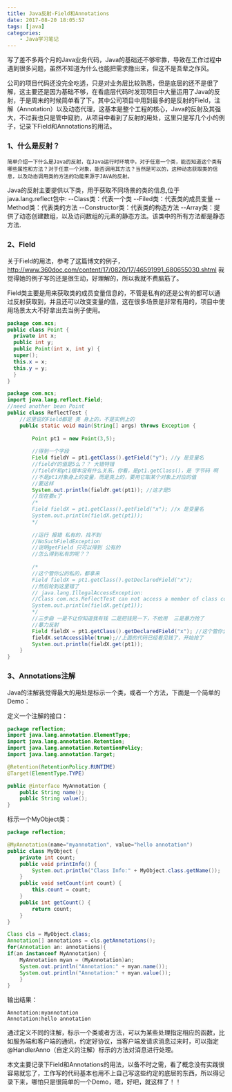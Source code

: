 ```yaml
---
title: Java反射-Field和Annotations
date: 2017-08-20 18:05:57
tags: [java]
categories:
    - Java学习笔记
---
```


写了差不多两个月的Java业务代码，Java的基础还不够牢靠，导致在工作过程中遇到很多问题，虽然不知道为什么也能把需求撸出来，但这不是吾辈之作风。

公司的项目代码还没完全吃透，只是对业务层比较熟悉，但是底层的还不是很了解，这主要还是因为基础不够，在看底层代码时发现项目中大量运用了Java的反射，于是周末的时候简单看了下。其中公司项目中用到最多的是反射的Field，注解（Annotation）以及动态代理，这基本是整个工程的核心，Java的反射及其强大，不过我也只是管中窥豹，从项目中看到了反射的用处，这里只是写几个小的例子，记录下Field和Annotations的用法。

<!--more-->
### 1、什么是反射？
	简单介绍一下什么是Java的反射，在Java运行时环境中，对于任意一个类，能否知道这个类有哪些属性和方法？对于任意一个对象，能否调用其方法？当然是可以的，这种动态获取类的信息，以及动态调用类的方法的功能来源于JAVA的反射。

Java的反射主要提供以下类，用于获取不同场景的类的信息,位于java.lang.reflect包中:
        --Class类：代表一个类
        --Filed类：代表类的成员变量
        --Method类：代表类的方法
        --Constructor类：代表类的构造方法
        --Array类：提供了动态创建数组，以及访问数组的元素的静态方法。该类中的所有方法都是静态方法.

### 2、Field
关于Field的用法，参考了这篇博文的例子，http://www.360doc.com/content/17/0820/17/46591991_680655030.shtml
我觉得她的例子写的还是很生动，好理解的，所以我就不费脑筋了。

Field类主要是用来获取类的成员变量信息的，不管是私有的还是公有的都可以通过反射获取到，并且还可以改变变量的值，这在很多场景是非常有用的，项目中使用场景太大不好拿出去当例子使用。
```java
package com.ncs;    
public class Point {        
  private int x;      
  public int y;            
  public Point(int x, int y) {          
  super();          
  this.x = x;          
  this.y = y;      
  }        
}  
```
```java
package com.ncs;  
import java.lang.reflect.Field;  
//need another bean Point  
public class ReflectTest {  
    //这里说的Field都是 类 身上的，不是实例上的  
    public static void main(String[] args) throws Exception {  
          
        Point pt1 = new Point(3,5);  
          
        //得到一个字段  
        Field fieldY = pt1.getClass().getField("y"); //y 是变量名  
        //fieldY的值是5么？？ 大错特错  
        //fieldY和pt1根本没有什么关系，你看，是pt1.getClass()，是 字节码 啊  
        //不是pt1对象身上的变量，而是类上的，要用它取某个对象上对应的值  
        //要这样  
        System.out.println(fieldY.get(pt1)); //这才是5  
        //现在要x了    
        /*  
        Field fieldX = pt1.getClass().getField("x"); //x 是变量名 
        System.out.println(fieldX.get(pt1));  
        */  
          
        //运行 报错 私有的，找不到  
        //NoSuchFieldException  
        //说明getField 只可以得到 公有的  
        //怎么得到私有的呢？？  
          
        /* 
        //这个管你公的私的，都拿来 
        Field fieldX = pt1.getClass().getDeclaredField("x");
        //然后轮到这里错了 
        // java.lang.IllegalAccessException: 
        //Class com.ncs.ReflectTest can not access a member of class com.ncs.Point with modifiers "private" 
        System.out.println(fieldX.get(pt1)); 
        */           
        //三步曲 一是不让你知道我有钱 二是把钱晃一下，不给用  三是暴力抢了  
        //暴力反射    
        Field fieldX = pt1.getClass().getDeclaredField("x"); //这个管你公的私的，都拿来  
        fieldX.setAccessible(true);//上面的代码已经看见钱了，开始抢了  
        System.out.println(fieldX.get(pt1));             
    }  
}  

```

### 3、Annotations注解
Java的注解我觉得最大的用处是标示一个类，或者一个方法，下面是一个简单的Demo：

定义一个注解的接口：
```Java
package reflection;
import java.lang.annotation.ElementType;
import java.lang.annotation.Retention;
import java.lang.annotation.RetentionPolicy;
import java.lang.annotation.Target;

@Retention(RetentionPolicy.RUNTIME)
@Target(ElementType.TYPE)

public @interface MyAnnotation {
	public String name();
	public String value();
}
```


标示一个MyObject类：
```java
package reflection;

@MyAnnotation(name="myannotation", value="hello annotation")
public class MyObject {
	private int count;
	public void printInfo() {
		System.out.println("Class Info:" + MyObject.class.getName());
	}
	public void setCount(int count) {
		this.count = count;
	}
	public int getCount() {
		return count;
	}	
}
```


```java
Class cls = MyObject.class;
Annotation[] annotations = cls.getAnnotations();
for(Annotation an: annotations){
if(an instanceof MyAnnotation) {
	MyAnnotation myan = (MyAnnotation)an;
	System.out.println("Annotation:" + myan.name());
	System.out.println("Annotation:" + myan.value());	
	}
}
```

输出结果：
```
Annotation:myannotation
Annotation:hello annotation
```

通过定义不同的注解，标示一个类或者方法，可以为某些处理指定相应的函数，比如服务端和客户端的通讯，约定好协议，当客户端发请求消息过来时，可以指定@HandlerAnno（自定义的注解）标示的方法对消息进行处理。

本文主要记录下Field和Annotations的用法，以备不时之需，看了概念没有实践很容易就忘了，工作写的代码基本也用不上自己写这些约定的底层的东西，所以得记录下来，哪怕只是很简单的一个Demo，嗯，好吧，就这样了！！

